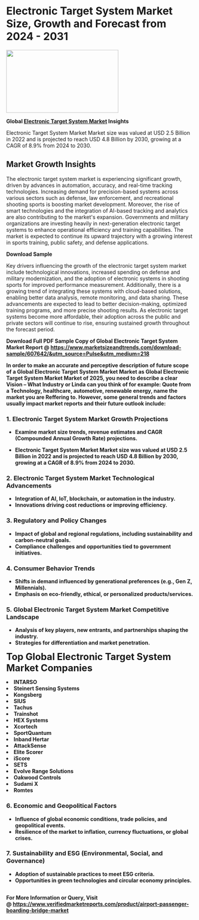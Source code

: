 <H1>Electronic Target System Market Size, Growth and Forecast from 2024 - 2031</H1><img class="aligncenter size-medium wp-image-584254" src="https://thirdeyenews.in/wp-content/uploads/2024/09/Global-Market-Research-300x168.jpeg" alt="" width="300" height="168" /><p><strong>Global&nbsp;<a href="https://www.marketsizeandtrends.com/download-sample/607642/&amp;utm_source=Pulse&amp;utm_medium=218">Electronic Target System Market</a> Insights</strong></p><p>Electronic Target System Market Market size was valued at USD 2.5 Billion in 2022 and is projected to reach USD 4.8 Billion by 2030, growing at a CAGR of 8.9% from 2024 to 2030.</p><p><h2>Market Growth Insights</h2> <p>The electronic target system market is experiencing significant growth, driven by advances in automation, accuracy, and real-time tracking technologies. Increasing demand for precision-based systems across various sectors such as defense, law enforcement, and recreational shooting sports is boosting market development. Moreover, the rise of smart technologies and the integration of AI-based tracking and analytics are also contributing to the market's expansion. Governments and military organizations are investing heavily in next-generation electronic target systems to enhance operational efficiency and training capabilities. The market is expected to continue its upward trajectory with a growing interest in sports training, public safety, and defense applications.</p> <p><strong>Download Sample</strong></p> <p>Key drivers influencing the growth of the electronic target system market include technological innovations, increased spending on defense and military modernization, and the adoption of electronic systems in shooting sports for improved performance measurement. Additionally, there is a growing trend of integrating these systems with cloud-based solutions, enabling better data analysis, remote monitoring, and data sharing. These advancements are expected to lead to better decision-making, optimized training programs, and more precise shooting results. As electronic target systems become more affordable, their adoption across the public and private sectors will continue to rise, ensuring sustained growth throughout the forecast period.</p> <p><strong></p><p><span class=""><strong>Download Full PDF Sample Copy of Global Electronic Target System Market Report</strong> @ <a href="https://www.marketsizeandtrends.com/download-sample/607642/&amp;utm_source=Pulse&amp;utm_medium=218" target="_blank">https://www.marketsizeandtrends.com/download-sample/607642/&amp;utm_source=Pulse&amp;utm_medium=218</a></span></p><p>In order to make an accurate and perceptive description of future scope of a Global&nbsp;Electronic Target System Market Market as Global&nbsp;Electronic Target System Market Market of 2025, you need to describe a clear Vision &ndash; What Industry or Linda can you think of for example: Quote from a Technology, healthcare, automotive, renewable energy, name the market you are Reffering to. However, some general trends and factors usually impact market reports and their future outlook include:</p><h3>1.&nbsp;<strong>Electronic Target System Market Growth Projections</strong></h3><ul><li>Examine market size trends, revenue estimates and CAGR (Compounded Annual Growth Rate) projections.</li><li><p>Electronic Target System Market Market size was valued at USD 2.5 Billion in 2022 and is projected to reach USD 4.8 Billion by 2030, growing at a CAGR of 8.9% from 2024 to 2030.</p></li></ul><h3>2.&nbsp;<strong>Electronic Target System Market Technological Advancements</strong></h3><ul><li>Integration of AI, IoT, blockchain, or automation in the industry.</li><li>Innovations driving cost reductions or improving efficiency.</li></ul><h3>3.&nbsp;<strong>Regulatory and Policy Changes</strong></h3><ul><li>Impact of global and regional regulations, including sustainability and carbon-neutral goals.</li><li>Compliance challenges and opportunities tied to government initiatives.</li></ul><h3>4.&nbsp;<strong>Consumer Behavior Trends</strong></h3><ul><li>Shifts in demand influenced by generational preferences (e.g., Gen Z, Millennials).</li><li>Emphasis on eco-friendly, ethical, or personalized products/services.</li></ul><h3>5.&nbsp;<strong>Global Electronic Target System Market Competitive Landscape</strong></h3><ul><li>Analysis of key players, new entrants, and partnerships shaping the industry.</li><li>Strategies for differentiation and market penetration.</li></ul><p data-pm-slice="1 1 []"><span style="color: inherit; font-family: inherit; font-size: 25px;">Top Global Electronic Target System Market Companies</span></p><div class="" data-test-id=""><p><li>INTARSO</li><li> Steinert Sensing Systems</li><li> Kongsberg</li><li> SIUS</li><li> Tachus</li><li> Trainshot</li><li> HEX Systems</li><li> Xcortech</li><li> SportQuantum</li><li> Inband Hertar</li><li> AttackSense</li><li> Elite Scorer</li><li> iScore</li><li> SETS</li><li> Evolve Range Solutions</li><li> Oakwood Controls</li><li> Sudami X</li><li> Romtes</li></p></div><h3>6.&nbsp;<strong>Economic and Geopolitical Factors</strong></h3><ul><li>Influence of global economic conditions, trade policies, and geopolitical events.</li><li>Resilience of the market to inflation, currency fluctuations, or global crises.</li></ul><h3>7.&nbsp;<strong>Sustainability and ESG (Environmental, Social, and Governance)</strong></h3><ul><li>Adoption of sustainable practices to meet ESG criteria.</li><li>Opportunities in green technologies and circular economy principles.</li></ul><h2><strong style="font-size: 14px;">For More Information or Query, Visit @&nbsp;</strong><a style="background-color: #ffffff; font-size: 14px;" href="https://www.marketsizeandtrends.com/report/electronic-target-system-market/" target="_blank">https://www.verifiedmarketreports.com/product/airport-passenger-boarding-bridge-market</a></h2>
